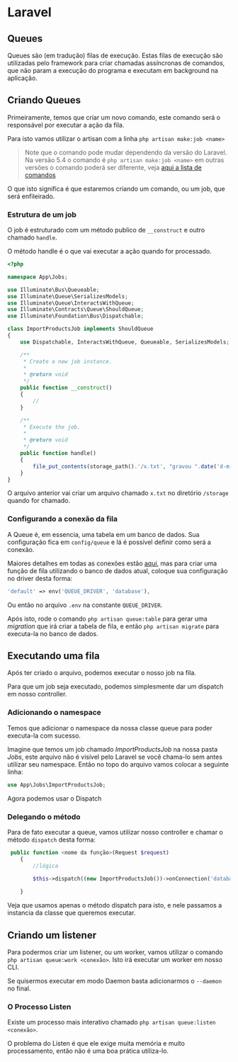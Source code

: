 # Laravel

## Queues

Queues são (em tradução) filas de execução. Estas filas de execução são utilizadas pelo framework para criar chamadas assíncronas de comandos, que não param a execução do programa e executam em background na aplicação.

## Criando Queues

Primeiramente, temos que criar um novo comando, este comando será o responsável por executar a ação da fila.

Para isto vamos utilizar o artisan com a linha `php artisan make:job <name>`

> Note que o comando pode mudar dependendo da versão do Laravel. Na versão 5.4 o comando é `php artisan make:job <name>` em outras versões o comando poderá ser diferente, veja [aqui a lista de comandos](https://laravel.com/docs/5.0/queues)

O que isto significa é que estaremos criando um comando, ou um job, que será enfileirado.

### Estrutura de um job

O job é estruturado com um método publico de `__construct` e outro chamado `handle`.

O método handle é o que vai executar a ação quando for processado.

```php
<?php

namespace App\Jobs;

use Illuminate\Bus\Queueable;
use Illuminate\Queue\SerializesModels;
use Illuminate\Queue\InteractsWithQueue;
use Illuminate\Contracts\Queue\ShouldQueue;
use Illuminate\Foundation\Bus\Dispatchable;

class ImportProductsJob implements ShouldQueue
{
    use Dispatchable, InteractsWithQueue, Queueable, SerializesModels;

    /**
     * Create a new job instance.
     *
     * @return void
     */
    public function __construct()
    {
        //
    }

    /**
     * Execute the job.
     *
     * @return void
     */
    public function handle()
    {
        file_put_contents(storage_path().'/x.txt', "gravou ".date('d-m-Y H:i:s'));
    }
}
```

O arquivo anterior vai criar um arquivo chamado `x.txt` no diretório `/storage` quando for chamado.

### Configurando a conexão da fila

A Queue é, em essencia, uma tabela em um banco de dados. Sua configuração fica em `config/queue` e lá é possível definir como será a conexão.

Maiores detalhes em todas as conexões estão [aqui](https://laravel.com/docs/5.4/queues#driver-prerequisites), mas para criar uma função de fila utilizando o banco de dados atual, coloque sua configuração no driver desta forma:

```php
'default' => env('QUEUE_DRIVER', 'database'),
```

Ou então no arquivo `.env` na constante `QUEUE_DRIVER`.

Após isto, rode o comando `php artisan queue:table` para gerar uma *migration* que irá criar a tabela de fila, e então `php artisan migrate` para executa-la no banco de dados.

## Executando uma fila

Após ter criado o arquivo, podemos executar o nosso job na fila.

Para que um job seja executado, podemos simplesmente dar um dispatch em nosso controller.

### Adicionando o namespace

Temos que adicionar o namespace da nossa classe queue para poder executa-la com sucesso.

Imagine que temos um job chamado _ImportProductsJob_ na nossa pasta _Jobs_, este arquivo não é visível pelo Laravel se você chama-lo sem antes utilizar seu namespace. Então no topo do arquivo vamos colocar a seguinte linha:

```php
use App\Jobs\ImportProductsJob;
```

Agora podemos usar o Dispatch

### Delegando o método

Para de fato executar a queue, vamos utilizar nosso controller e chamar o método `dispatch` desta forma:

```php
 public function <nome da função>(Request $request)
    {
        //lógica
        
        $this->dispatch((new ImportProductsJob())->onConnection('database')); //Chamada da fila

    }
 ```
 
 Veja que usamos apenas o método dispatch para isto, e nele passamos a instancia da classe que queremos executar.
 
 ## Criando um listener
 
 Para podermos criar um listener, ou um worker, vamos utilizar o comando `php artisan queue:work <conexão>`. Isto irá executar um worker em nosso CLI.
 
Se quisermos executar em modo Daemon basta adicionarmos o `--daemon` no final.

### O Processo Listen

Existe um processo mais interativo chamado `php artisan queue:listen <conexão>`.

O problema do Listen é que ele exige muita memória e muito processamento, então não é uma boa prática utiliza-lo.

 